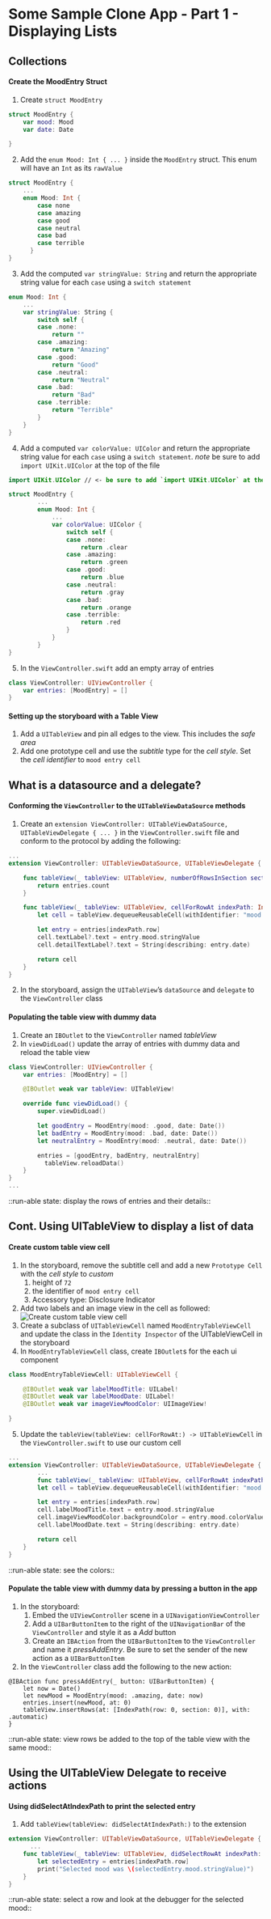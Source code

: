 # Some Sample Clone App - Part 1 - Displaying Lists
## Collections
#### Create the MoodEntry Struct
1. Create `struct MoodEntry`
```swift
struct MoodEntry {
    var mood: Mood
    var date: Date

}
```
2. Add the `enum Mood: Int { ... }` inside the `MoodEntry` struct. This enum will have an `Int` as its `rawValue`
```swift
struct MoodEntry {
    ...
    enum Mood: Int {
        case none
        case amazing
        case good
        case neutral
        case bad
        case terrible
	  }
}
```
3. Add the computed `var stringValue: String` and return the appropriate string value for each `case` using a `switch statement`
```swift
enum Mood: Int {
    ...
    var stringValue: String {
        switch self {
        case .none:
            return ""
        case .amazing:
            return "Amazing"
        case .good:
            return "Good"
        case .neutral:
            return "Neutral"
        case .bad:
            return "Bad"
        case .terrible:
            return "Terrible"
        }
    }
}
```
4. Add a computed `var colorValue: UIColor` and return  the appropriate string value for each `case` using a `switch statement`. *note* be sure to add `import UIKit.UIColor` at the top of the file
```swift
import UIKit.UIColor // <- be sure to add `import UIKit.UIColor` at the top of the file

struct MoodEntry {
		...
		enum Mood: Int {
		    ...
		    var colorValue: UIColor {
		        switch self {
		        case .none:
		            return .clear
		        case .amazing:
		            return .green
		        case .good:
		            return .blue
		        case .neutral:
		            return .gray
		        case .bad:
		            return .orange
		        case .terrible:
		            return .red
		        }
		    }
		}
}
```
5. In the `ViewController.swift` add an empty array of entries
```swift
class ViewController: UIViewController {
    var entries: [MoodEntry] = []
}
```
#### Setting up the storyboard with a Table View
1. Add a `UITableView` and pin all edges to the view. This includes the *safe area*
2. Add one prototype cell and use the *subtitle* type for the *cell style*.  Set the *cell identifier* to  `mood entry cell`
## What is a datasource and a delegate?
#### Conforming the `ViewController` to the `UITableViewDataSource` methods
1. Create an `extension ViewController: UITableViewDataSource, UITableViewDelegate { ... }` in the `ViewController.swift` file and conform to the protocol by adding the following:
```swift
...
extension ViewController: UITableViewDataSource, UITableViewDelegate {

    func tableView(_ tableView: UITableView, numberOfRowsInSection section: Int) -> Int {
        return entries.count
    }

    func tableView(_ tableView: UITableView, cellForRowAt indexPath: IndexPath) -> UITableViewCell {
        let cell = tableView.dequeueReusableCell(withIdentifier: "mood entry cell", for: indexPath)

        let entry = entries[indexPath.row]
        cell.textLabel?.text = entry.mood.stringValue
        cell.detailTextLabel?.text = String(describing: entry.date)

        return cell
    }
}
```
2. In the storyboard, assign the `UITableView`’s `dataSource` and `delegate` to the `ViewController` class
#### Populating the table view with dummy data
1. Create an `IBOutlet` to the `ViewController` named *tableView*
2. In `viewDidLoad()` update the array of entries with dummy data and reload the table view
```swift
class ViewController: UIViewController {
    var entries: [MoodEntry] = []

    @IBOutlet weak var tableView: UITableView!

    override func viewDidLoad() {
        super.viewDidLoad()

        let goodEntry = MoodEntry(mood: .good, date: Date())
        let badEntry = MoodEntry(mood: .bad, date: Date())
        let neutralEntry = MoodEntry(mood: .neutral, date: Date())

        entries = [goodEntry, badEntry, neutralEntry]
		  tableView.reloadData()
    }
}
...
```
::run-able state: display the rows of entries and their details::
## Cont. Using UITableView to display a list of data
#### Create custom table view cell
1. In the storyboard, remove the subtitle cell and add a new `Prototype Cell` with the *cell style* to *custom*
	1. height of `72`
	2. the identifier of `mood entry cell`
	3. Accessory type: Disclosure Indicator
2. Add two labels and an image view in the cell as followed:
![Create custom table view cell](assets/MoodEntryTableViewCell.png)
3. Create a subclass of `UITableViewCell` named `MoodEntryTableViewCell` and update the class in the `Identity Inspector` of the UITableViewCell in the storyboard
4. In `MoodEntryTableViewCell` class, create `IBOutlet`s for the each ui component
```swift
class MoodEntryTableViewCell: UITableViewCell {

    @IBOutlet weak var labelMoodTitle: UILabel!
    @IBOutlet weak var labelMoodDate: UILabel!
    @IBOutlet weak var imageViewMoodColor: UIImageView!

}
```
5. Update the `tableView(tableView: cellForRowAt:) -> UITableViewCell` in the `ViewController.swift` to use our custom cell
```swift
...
extension ViewController: UITableViewDataSource, UITableViewDelegate {
		...
	    func tableView(_ tableView: UITableView, cellForRowAt indexPath: IndexPath) -> UITableViewCell {
        let cell = tableView.dequeueReusableCell(withIdentifier: "mood entry cell", for: indexPath) as! MoodEntryTableViewCell

        let entry = entries[indexPath.row]
        cell.labelMoodTitle.text = entry.mood.stringValue
        cell.imageViewMoodColor.backgroundColor = entry.mood.colorValue
        cell.labelMoodDate.text = String(describing: entry.date)

        return cell
    }
}
```
::run-able state: see the colors::
#### Populate the table view with dummy data by pressing a button in the app
1. In the storyboard:
	1. Embed the `UIViewController` scene in a `UINavigationViewController`
	2. Add a `UIBarButtonItem` to the right of the `UINavigationBar` of the `ViewController` and style it as a *Add* button
	3. Create an `IBAction` from the `UIBarButtonItem` to the `ViewController` and name it *pressAddEntry*. Be sure to set the sender of the new action as a `UIBarButtonItem`
2. In the `ViewController` class add the following to the new action:
```
@IBAction func pressAddEntry(_ button: UIBarButtonItem) {
    let now = Date()
    let newMood = MoodEntry(mood: .amazing, date: now)
    entries.insert(newMood, at: 0)
    tableView.insertRows(at: [IndexPath(row: 0, section: 0)], with: .automatic)
}
```
::run-able state: view rows be added to the top of the table view with the same mood::
## Using the UITableView Delegate to receive actions
#### Using didSelectAtIndexPath to print the selected entry
1. Add `tableView(tableView: didSelectAtIndexPath:)` to the extension
```swift
extension ViewController: UITableViewDataSource, UITableViewDelegate {
	  ...
    func tableView(_ tableView: UITableView, didSelectRowAt indexPath: IndexPath) {
        let selectedEntry = entries[indexPath.row]
        print("Selected mood was \(selectedEntry.mood.stringValue)")
    }
}
```
::run-able state: select a row and look at the debugger for the selected mood::
